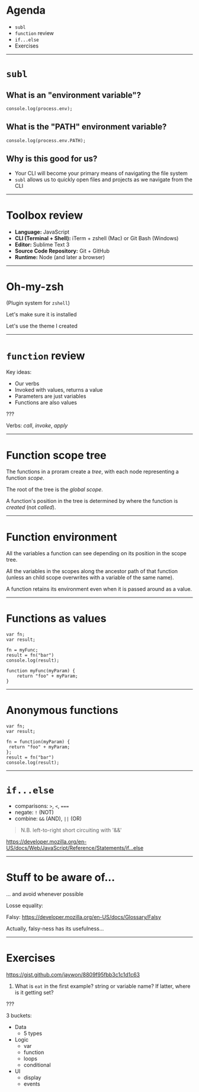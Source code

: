 # Agenda

* `subl`
* `function` review
* `if...else`
* Exercises

---

# `subl`

## What is an "environment variable"?

```
console.log(process.env);
```

## What is the "PATH" environment variable?
```
console.log(process.env.PATH);
```

## Why is this good for us?

* Your CLI will become your primary means of navigating the file system
* `subl` allows us to quickly open files and projects as we navigate from the CLI

---

# Toolbox review

* **Language:** JavaScript
* **CLI (Terminal + Shell):** iTerm + zshell (Mac) or Git Bash (Windows)
* **Editor:** Sublime Text 3
* **Source Code Repository:** Git + GitHub
* **Runtime:** Node (and later a browser)

---

# Oh-my-zsh

(Plugin system for `zshell`)

Let's make sure it is installed

Let's use the theme I created

---

# `function` review

Key ideas:

* Our verbs
* Invoked with values, returns a value
* Parameters are just variables
* Functions are also values

???

Verbs: *call*, *invoke*, *apply*

---

# Function scope tree

The functions in a proram create a *tree*, with each node representing a function *scope*.

The root of the tree is the *global scope*.

A function's position in the tree is determined by where the function is *created* (not *called*).

---

# Function environment

All the variables a function can see depending on its position in the scope tree.

All the variables in the scopes along the ancestor path of that function (unless an child scope overwrites with a variable of the same name).

A function retains its environment even when it is passed around as a value.

---

# Functions as values

```
var fn;
var result;

fn = myFunc;
result = fn("bar")
console.log(result);

function myFunc(myParam) {
	return "foo" + myParam;
}
```

---

# Anonymous functions

 ```
var fn;
var result;

fn = function(myParam) {
  return "foo" + myParam;
};
result = fn("bar")
console.log(result);
```

---

# `if...else`

* comparisons: `>`, `<`, `===`
* negate: `!` (NOT)
* combine: `&&` (AND), `||` (OR)

> N.B. left-to-right short circuiting with '&&'

https://developer.mozilla.org/en-US/docs/Web/JavaScript/Reference/Statements/if...else

---

# Stuff to be aware of...

... and avoid whenever possible

Losse equality:

Falsy: https://developer.mozilla.org/en-US/docs/Glossary/Falsy

Actually, falsy-ness has its usefulness...

---

# Exercises

https://gist.github.com/jaywon/8809f95fbb3c1c1d1c63

1. What is `eat` in the first example?  string or variable name?  If latter, where is it getting set?


???

3 buckets:
* Data
   * 5 types
* Logic
   * var
   * function
   * loops
   * conditional
* UI
   * display
   * events
